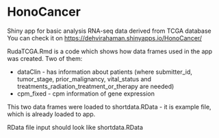 # HonoCancer

Shiny app for basic analysis RNA-seq data derived from TCGA database
You can check it on  https://dehvirahaman.shinyapps.io/HonoCancer/

RudaTCGA.Rmd is a code which shows how data frames used in the app was created. Two of them:

- dataClin - has information about patients (where submitter_id, tumor_stage, prior_malignancy, vital_status and treatments_radiation_treatment_or_therapy are needed)
- cpm_fixed - cpm information of gene expression

This two data frames were loaded to shortdata.RData - it is example file, which is already loaded to app.

RData file input should look like shortdata.RData
